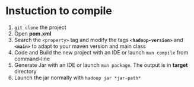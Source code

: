 # Instuction to compile

1. `git clone` the project
2. Open __pom.xml__
3. Search the `<property>` tag and modify the tags __`<hadoop-version>`__ and __`<main>`__ to adapt to your maven version and main class
4. Code and Build the new project with an IDE or launch `mvn compile` from command-line 
5. Generate Jar with an IDE or launch `mvn package`. The output is in __target__ directory
5. Launch the jar normally with `hadoop jar *jar-path*`
